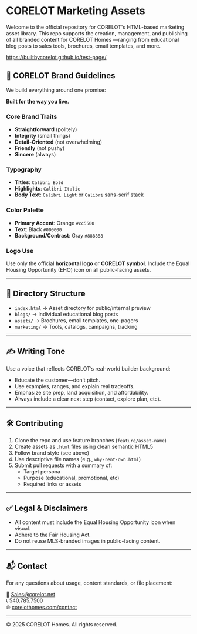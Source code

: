 # CORELOT Marketing Assets

Welcome to the official repository for CORELOT's HTML-based marketing asset library. 
This repo supports the creation, management, and publishing of all branded content for CORELOT Homes
—ranging from educational blog posts to sales tools, brochures, email templates, and more.

https://builtbycorelot.github.io/test-page/

## 💠 CORELOT Brand Guidelines

We build everything around one promise:

**Built for the way you live.**

### Core Brand Traits

- **Straightforward** (politely)
- **Integrity** (small things)
- **Detail-Oriented** (not overwhelming)
- **Friendly** (not pushy)
- **Sincere** (always)

### Typography

- **Titles**: `Calibri Bold`
- **Highlights**: `Calibri Italic`
- **Body Text**: `Calibri Light` or `Calibri` sans-serif stack

### Color Palette

- **Primary Accent**: Orange `#cc5500`
- **Text**: Black `#000000`
- **Background/Contrast**: Gray `#888888`

### Logo Use

Use only the official **horizontal logo** or **CORELOT symbol**. Include the Equal Housing Opportunity (EHO) icon on all public-facing assets.

---

## 📁 Directory Structure

- `index.html` → Asset directory for public/internal preview
- `blogs/` → Individual educational blog posts
- `assets/` → Brochures, email templates, one-pagers
- `marketing/` → Tools, catalogs, campaigns, tracking

---

## ✍️ Writing Tone

Use a voice that reflects CORELOT’s real-world builder background:

- Educate the customer—don’t pitch.
- Use examples, ranges, and explain real tradeoffs.
- Emphasize site prep, land acquisition, and affordability.
- Always include a clear next step (contact, explore plan, etc).

---

## 🛠 Contributing

1. Clone the repo and use feature branches (`feature/asset-name`)
2. Create assets as `.html` files using clean semantic HTML5
3. Follow brand style (see above)
4. Use descriptive file names (e.g., `why-rent-own.html`)
5. Submit pull requests with a summary of:
   - Target persona
   - Purpose (educational, promotional, etc)
   - Required links or assets

---

## ✅ Legal & Disclaimers

- All content must include the Equal Housing Opportunity icon when visual.
- Adhere to the Fair Housing Act.
- Do not reuse MLS-branded images in public-facing content.

---

## 📬 Contact

For any questions about usage, content standards, or file placement:

📧 [Sales@corelot.net](mailto:Sales@corelot.net)  
📞 540.785.7500  
🌐 [corelothomes.com/contact](https://www.corelothomes.com/contact)

---
© 2025 CORELOT Homes. All rights reserved.
